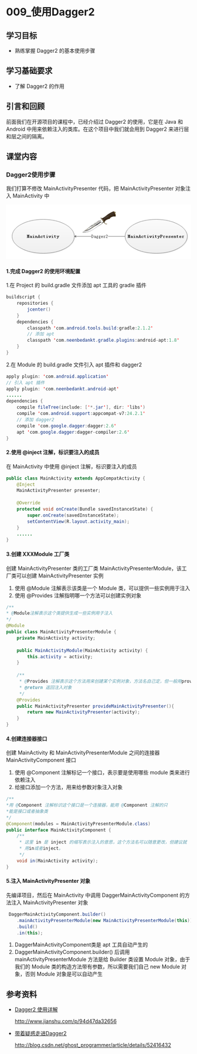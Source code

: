 # 009_使用Dagger2
## 学习目标
- 熟练掌握 Dagger2 的基本使用步骤

## 学习基础要求
- 了解 Dagger2 的作用

## 引言和回顾
前面我们在开源项目的课程中，已经介绍过 Dagger2 的使用，它是在 Java 和 Android 中用来依赖注入的类库。在这个项目中我们就会用到 Dagger2 来进行层和层之间的隔离。

## 课堂内容
### Dagger2使用步骤
我们打算不修改 MainActivityPresenter 代码，把 MainActivityPresenter 对象注入 MainActivity 中

![](img/architecture005.png)



#### 1.完成 Dagger2 的使用环境配置
1.在 Project 的 build.gradle 文件添加 apt 工具的 gradle 插件

```java
buildscript {
    repositories {
        jcenter()
    }
    dependencies {
        classpath 'com.android.tools.build:gradle:2.1.2'
        // 添加 apt
        classpath 'com.neenbedankt.gradle.plugins:android-apt:1.8'
    }
}
```
2.在 Module 的 build.gradle 文件引入 apt 插件和 dagger2

```java
apply plugin: 'com.android.application'
// 引入 apt 插件
apply plugin: 'com.neenbedankt.android-apt'
......
dependencies {
    compile fileTree(include: ['*.jar'], dir: 'libs')
    compile 'com.android.support:appcompat-v7:24.2.1'
    // 添加 dagger2
    compile 'com.google.dagger:dagger:2.6'
    apt 'com.google.dagger:dagger-compiler:2.6'
}
```

#### 2.使用 @inject 注解，标识要注入的成员
在 MainActivity 中使用 @inject 注解，标识要注入的成员

```java
public class MainActivity extends AppCompatActivity {
    @Inject
    MainActivityPresenter presenter;

    @Override
    protected void onCreate(Bundle savedInstanceState) {
        super.onCreate(savedInstanceState);
        setContentView(R.layout.activity_main);
    }
    ......
}
```

#### 3.创建 XXXModule 工厂类
创建 MainActivityPresenter 类的工厂类 MainActivityPresenterModule，该工厂类可以创建 MainActivityPresenter 实例

1. 使用 @Module 注解表示该类是一个 Module 类，可以提供一些实例用于注入
2. 使用 @Provides 注解指明哪一个方法可以创建实例对象

```java
/**
* @Module注解表示这个类提供生成一些实例用于注入
*/
@Module
public class MainActivityPresenterModule {
    private MainActivity activity;

    public MainActivityModule(MainActivity activity) {
        this.activity = activity;
    }

    /**
     * @Provides 注解表示这个方法用来创建某个实例对象，方法名自己定，但一般用provideXXX结构，方法可以有参数，但还需要其它 provide 方法来给参数注入对象，这里不讲，可以参考拓展文档
     * @return 返回注入对象
     */
    @Provides
    public MainActivityPresenter provideMainActivityPresenter(){
        return new MainActivityPresenter(activity);
    }
}
```

#### 4.创建连接器接口
创建 MainActivity 和 MainActivityPresenterModule 之间的连接器 MainActivityComponent 接口

1. 使用 @Component 注解标记一个接口，表示要是使用哪些 module 类来进行依赖注入
2. 给接口添加一个方法，用来给参数对象注入对象

```java
/**
*用 @Component 注解标识这个接口是一个连接器，能用 @Component 注解的只
*能是接口或者抽象类
*/
@Component(modules = MainActivityPresenterModule.class)
public interface MainActivityComponent {
    /**
     * 这里 in 是 inject 的缩写表示注入的意思，这个方法名可以随意更改，但建议就
     * 用in或者inject。
     */
    void in(MainActivity activity);
}
```

#### 5.注入 MainActivityPresenter 对象
先编译项目，然后在 MainActivity 中调用 DaggerMainActivityComponent 的方法注入 MainActivityPresenter 对象

```java
 DaggerMainActivityComponent.builder()
    .mainActivityPresenterModule(new MainActivityPresenterModule(this))
    .build()
    .in(this);
```

1. DaggerMainActivityComponent类是 apt 工具自动产生的
2. DaggerMainActivityComponent.builder() 后调用 mainActivityPresenterModule 方法是给 Builder 类设置 Module 对象，由于我们的 Module 类的构造方法带有参数，所以需要我们自己 new Module 对象，否则 Module 对象是可以自动产生


## 参考资料
- [Dagger2 使用详解](http://www.jianshu.com/p/94d47da32656)

    http://www.jianshu.com/p/94d47da32656
    
- [带着疑惑走进Dagger2](http://blog.csdn.net/ghost_programmer/article/details/52416432)

    http://blog.csdn.net/ghost_programmer/article/details/52416432
    

